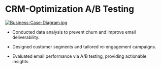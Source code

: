 # CRM-Optimization A/B Testing

[![Business-Case-Diagram.jpg](https://i.postimg.cc/5NymRXwf/Business-Case-Diagram.jpg)](https://postimg.cc/CzyDZLP2)

* Conducted data analysis to prevent churn and improve email deliverability.

* Designed customer segments and tailored re-engagement campaigns.

* Evaluated email performance via A/B testing, providing actionable insights.

  


